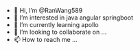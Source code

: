 - 👋 Hi, I’m @RanWang589
- 👀 I’m interested in java angular springboot
- 🌱 I’m currently learning  apollo
- 💞️ I’m looking to collaborate on ...
- 📫 How to reach me ...

<!---
RanWang589/RanWang589 is a ✨ special ✨ repository because its `README.md` (this file) appears on your GitHub profile.
You can click the Preview link to take a look at your changes.
--->

